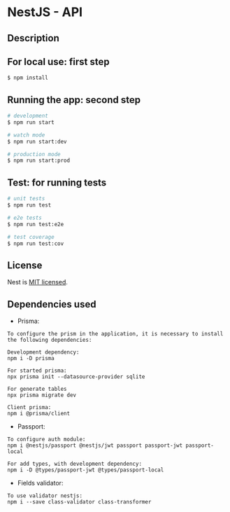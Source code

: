 # NestJS - API

## Description

## For local use: first step

```bash
$ npm install
```

## Running the app: second step

```bash
# development
$ npm run start

# watch mode
$ npm run start:dev

# production mode
$ npm run start:prod
```

## Test: for running tests

```bash
# unit tests
$ npm run test

# e2e tests
$ npm run test:e2e

# test coverage
$ npm run test:cov
```

## License

Nest is [MIT licensed](LICENSE).

## Dependencies used

* Prisma:

```
To configure the prism in the application, it is necessary to install the following dependencies:

Development dependency:
npm i -D prisma 

For started prisma:
npx prisma init --datasource-provider sqlite

For generate tables
npx prisma migrate dev

Client prisma:
npm i @prisma/client
```

* Passport:

```
To configure auth module:
npm i @nestjs/passport @nestjs/jwt passport passport-jwt passport-local

For add types, with development dependency:
npm i -D @types/passport-jwt @types/passport-local
```
* Fields validator:

```
To use validator nestjs:
npm i --save class-validator class-transformer
```
